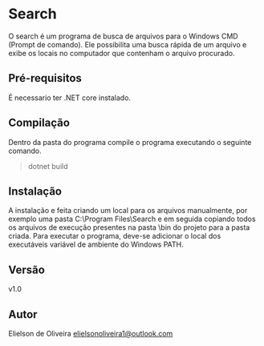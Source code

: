 # Search

O search é um programa de busca de arquivos para o Windows CMD (Prompt de comando). Ele 
possibilita uma busca rápida de um arquivo e exibe os locais no computador que contenham 
o arquivo procurado.

## Pré-requisitos

É necessario ter .NET core instalado.

## Compilação

Dentro da pasta do programa compile o programa executando o seguinte comando.

> dotnet build

## Instalação

A instalação e feita criando um local para os arquivos manualmente, por exemplo uma pasta C:\Program Files\Search
e em seguida copiando todos os arquivos de execução presentes na pasta \bin do projeto para a pasta criada.
Para executar o programa, deve-se adicionar o local dos executáveis  variável de ambiente do Windows PATH.

## Versão

v1.0

## Autor

Elielson de Oliveira
elielsonoliveira1@outlook.com